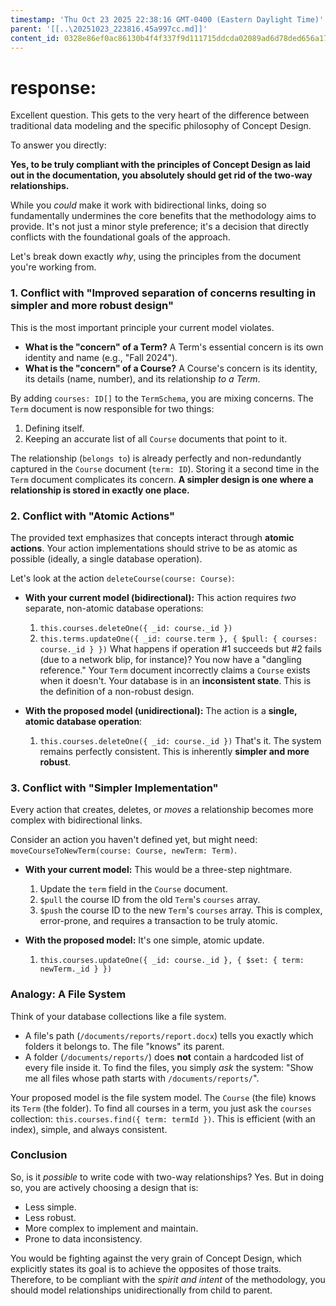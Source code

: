 ```yaml
---
timestamp: 'Thu Oct 23 2025 22:38:16 GMT-0400 (Eastern Daylight Time)'
parent: '[[..\20251023_223816.45a997cc.md]]'
content_id: 0328e86ef0ac86130b4f4f337f9d111715ddcda02089ad6d78ded656a17e2df6
---
```


# response:

Excellent question. This gets to the very heart of the difference between traditional data modeling and the specific philosophy of Concept Design.

To answer you directly:

**Yes, to be truly compliant with the principles of Concept Design as laid out in the documentation, you absolutely should get rid of the two-way relationships.**

While you *could* make it work with bidirectional links, doing so fundamentally undermines the core benefits that the methodology aims to provide. It's not just a minor style preference; it's a decision that directly conflicts with the foundational goals of the approach.

Let's break down exactly *why*, using the principles from the document you're working from.

### 1. Conflict with "Improved separation of concerns resulting in simpler and more robust design"

This is the most important principle your current model violates.

* **What is the "concern" of a Term?** A Term's essential concern is its own identity and name (e.g., "Fall 2024").
* **What is the "concern" of a Course?** A Course's concern is its identity, its details (name, number), and its relationship *to a Term*.

By adding `courses: ID[]` to the `TermSchema`, you are mixing concerns. The `Term` document is now responsible for two things:

1. Defining itself.
2. Keeping an accurate list of all `Course` documents that point to it.

The relationship (`belongs to`) is already perfectly and non-redundantly captured in the `Course` document (`term: ID`). Storing it a second time in the `Term` document complicates its concern. **A simpler design is one where a relationship is stored in exactly one place.**

### 2. Conflict with "Atomic Actions"

The provided text emphasizes that concepts interact through **atomic actions**. Your action implementations should strive to be as atomic as possible (ideally, a single database operation).

Let's look at the action `deleteCourse(course: Course)`:

* **With your current model (bidirectional):** This action requires *two* separate, non-atomic database operations:
  1. `this.courses.deleteOne({ _id: course._id })`
  2. `this.terms.updateOne({ _id: course.term }, { $pull: { courses: course._id } })`
     What happens if operation #1 succeeds but #2 fails (due to a network blip, for instance)? You now have a "dangling reference." Your `Term` document incorrectly claims a `Course` exists when it doesn't. Your database is in an **inconsistent state**. This is the definition of a non-robust design.

* **With the proposed model (unidirectional):** The action is a **single, atomic database operation**:
  1. `this.courses.deleteOne({ _id: course._id })`
     That's it. The system remains perfectly consistent. This is inherently **simpler and more robust**.

### 3. Conflict with "Simpler Implementation"

Every action that creates, deletes, or *moves* a relationship becomes more complex with bidirectional links.

Consider an action you haven't defined yet, but might need: `moveCourseToNewTerm(course: Course, newTerm: Term)`.

* **With your current model:** This would be a three-step nightmare.
  1. Update the `term` field in the `Course` document.
  2. `$pull` the course ID from the old `Term`'s `courses` array.
  3. `$push` the course ID to the new `Term`'s `courses` array.
     This is complex, error-prone, and requires a transaction to be truly atomic.

* **With the proposed model:** It's one simple, atomic update.
  1. `this.courses.updateOne({ _id: course._id }, { $set: { term: newTerm._id } })`

### Analogy: A File System

Think of your database collections like a file system.

* A file's path (`/documents/reports/report.docx`) tells you exactly which folders it belongs to. The file "knows" its parent.
* A folder (`/documents/reports/`) does **not** contain a hardcoded list of every file inside it. To find the files, you simply *ask* the system: "Show me all files whose path starts with `/documents/reports/`".

Your proposed model is the file system model. The `Course` (the file) knows its `Term` (the folder). To find all courses in a term, you just ask the `courses` collection: `this.courses.find({ term: termId })`. This is efficient (with an index), simple, and always consistent.

### Conclusion

So, is it *possible* to write code with two-way relationships? Yes. But in doing so, you are actively choosing a design that is:

* Less simple.
* Less robust.
* More complex to implement and maintain.
* Prone to data inconsistency.

You would be fighting against the very grain of Concept Design, which explicitly states its goal is to achieve the opposites of those traits. Therefore, to be compliant with the *spirit and intent* of the methodology, you should model relationships unidirectionally from child to parent.
